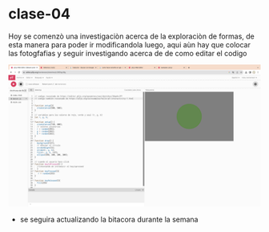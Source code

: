 # clase-04

Hoy se comenzò una investigaciòn acerca de la exploraciòn de formas, de esta manera para poder ir modificandola luego, aqui aùn hay que colocar las fotogfafias y seguir investigando acerca de de como editar el codigo 

![img ss1](./ss1p5js.png)

* se seguira actualizando la bitacora durante la semana
